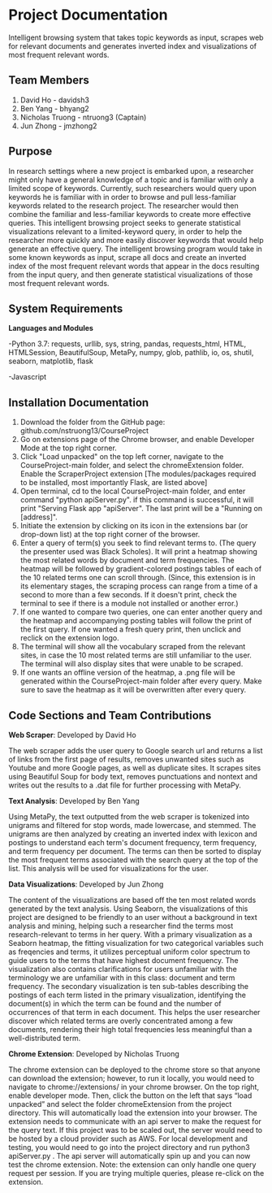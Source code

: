 # Project Documentation

Intelligent browsing system that takes topic keywords as input, scrapes web for relevant documents and generates inverted index and visualizations of most frequent relevant words.

## Team Members
1. David Ho - davidsh3
2. Ben Yang - bhyang2
3. Nicholas Truong - ntruong3 (Captain)
4. Jun Zhong - jmzhong2

## Purpose
In research settings where a new project is embarked upon, a researcher might only have a general knowledge of a topic and is familiar with only a limited scope of keywords. Currently, such researchers would query upon keywords he is familiar with in order to browse and pull less-familiar keywords related to the research project. The researcher would then combine the familiar and less-familiar keywords to create more effective queries. This intelligent browsing project seeks to generate statistical visualizations relevant to a limited-keyword query, in order to help the researcher more quickly and more easily discover keywords that would help generate an effective query. The intelligent browsing program would take in some known keywords as input, scrape all docs and create an inverted index of the most frequent relevant words that appear in the docs resulting from the input query, and then generate statistical visualizations of those most frequent relevant words. 

## System Requirements

**Languages and Modules**

-Python 3.7: requests, urllib, sys, string, pandas, requests_html, HTML, HTMLSession, BeautifulSoup, MetaPy, numpy, glob, pathlib, io, os, shutil, seaborn, matplotlib, flask

-Javascript

## Installation Documentation

1. Download the folder from the GitHub page: github.com/nstruong13/CourseProject
2. Go on extensions page of the Chrome browser, and enable Developer Mode at the top right corner.
3. Click "Load unpacked" on the top left corner, navigate to the CourseProject-main folder, and select the chromeExtension folder. Enable the ScraperProject extension
[The modules/packages required to be installed, most importantly Flask, are listed above]
4. Open terminal, cd to the local CourseProject-main folder, and enter command "python apiServer.py". if this command is successful, it will print "Serving Flask app "apiServer". The last print will be a "Running on [address]".
5. Initiate the extension by clicking on its icon in the extensions bar (or drop-down list) at the top right corner of the browser.
6. Enter a query of term(s) you seek to find relevant terms to. (The query the presenter used was Black Scholes). It will print a heatmap showing the most related words by document and term frequencies. The heatmap will be followed by gradient-colored postings tables of each of the 10 related terms one can scroll through. (Since, this extension is in its elementary stages, the scraping process can range from a time of a second to more than a few seconds. If it doesn't print, check the terminal to see if there is a module not installed or another error.)
7. If one wanted to compare two queries, one can enter another query and the heatmap and accompanying posting tables will follow the print of the first query. If one wanted a fresh query print, then unclick and reclick on the extension logo.
8. The terminal will show all the vocabulary scraped from the relevant sites, in case the 10 most related terms are still unfamiliar to the user. The terminal will also display sites that were unable to be scraped.
9. If one wants an offline version of the heatmap, a .png file will be generated within the CourseProject-main folder after every query. Make sure to save the heatmap as it will be overwritten after every query.

## Code Sections and Team Contributions

**Web Scraper**: Developed by David Ho

The web scraper adds the user query to Google search url and returns a list of links from the first page of results, removes unwanted sites such as Youtube and more Google pages, as well as duplicate sites. It scrapes sites using Beautiful Soup for body text, removes punctuations and nontext and writes out the results to a .dat file for further processing with MetaPy.
  
**Text Analysis**: Developed by Ben Yang

Using MetaPy, the text outputted from the web scraper is tokenized into unigrams and filtered for stop words, made lowercase, and stemmed. The unigrams are then analyzed by creating an inverted index with lexicon and postings to understand each term's document frequency, term frequency, and term frequency per document. The terms can then be sorted to display the most frequent terms associated with the search query at the top of the list. This analysis will be used for visualizations for the user.

**Data Visualizations**: Developed by Jun Zhong

The content of the visualizations are based off the ten most related words generated by the text analysis. Using Seaborn, the visualizations of this project are designed to be friendly to an user without a background in text analysis and mining, helping such a researcher find the terms most research-relevant to terms in her query. With a primary visualization as a Seaborn heatmap, the fitting visualization for two categorical variables such as freqencies and terms, it utilizes perceptual uniform color spectrum to guide users to the terms that have highest document frequency. The visualization also contains clarifications for users unfamiliar with the terminology we are unfamiliar with in this class: document and term frequency. The secondary visualization is ten sub-tables describing the postings of each term listed in the primary visualization, identifying the document(s) in which the term can be found and the number of occurrences of that term in each document. This helps the user researcher discover which related terms are overly concentrated among a few documents, rendering their high total frequencies less meaningful than a well-distributed term.

**Chrome Extension**: Developed by Nicholas Truong

The chrome extension can be deployed to the chrome store so that anyone can download the extension; however, to run it locally, you would need to navigate to chrome://extensions/ in your chrome browser. On the top right, enable developer mode. Then, click the button on the left that says “load unpacked” and select the folder chromeExtension from the project directory. This will automatically load the extension into your browser. The extension needs to communicate with an api server to make the request for the query text. If this project was to be scaled out, the server would need to be hosted by a cloud provider such as AWS. For local development and testing, you would need to go into the project directory and run python3 apiServer.py . The api server will automatically spin up and you can now test the chrome extension. Note: the extension can only handle one query request per session. If you are trying multiple queries, please re-click on the extension.

